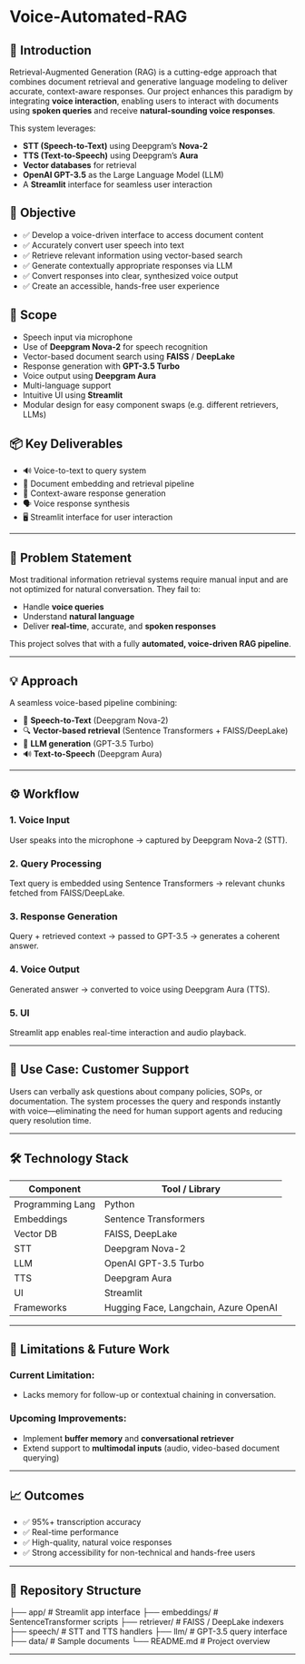 # Voice-Automated-RAG

## 📌 Introduction

Retrieval-Augmented Generation (RAG) is a cutting-edge approach that combines document retrieval and generative language modeling to deliver accurate, context-aware responses. Our project enhances this paradigm by integrating **voice interaction**, enabling users to interact with documents using **spoken queries** and receive **natural-sounding voice responses**.

This system leverages:

- **STT (Speech-to-Text)** using Deepgram’s **Nova-2**
- **TTS (Text-to-Speech)** using Deepgram’s **Aura**
- **Vector databases** for retrieval
- **OpenAI GPT-3.5** as the Large Language Model (LLM)
- A **Streamlit** interface for seamless user interaction

## 🎯 Objective

- ✅ Develop a voice-driven interface to access document content
- ✅ Accurately convert user speech into text
- ✅ Retrieve relevant information using vector-based search
- ✅ Generate contextually appropriate responses via LLM
- ✅ Convert responses into clear, synthesized voice output
- ✅ Create an accessible, hands-free user experience

## 🧭 Scope

- Speech input via microphone
- Use of **Deepgram Nova-2** for speech recognition
- Vector-based document search using **FAISS** / **DeepLake**
- Response generation with **GPT-3.5 Turbo**
- Voice output using **Deepgram Aura**
- Multi-language support
- Intuitive UI using **Streamlit**
- Modular design for easy component swaps (e.g. different retrievers, LLMs)

## 📦 Key Deliverables

- 🔊 Voice-to-text to query system
- 📄 Document embedding and retrieval pipeline
- 🧠 Context-aware response generation
- 🗣️ Voice response synthesis
- 🖥️ Streamlit interface for user interaction

---

## 🧩 Problem Statement

Most traditional information retrieval systems require manual input and are not optimized for natural conversation. They fail to:

- Handle **voice queries**
- Understand **natural language**
- Deliver **real-time**, accurate, and **spoken responses**

This project solves that with a fully **automated, voice-driven RAG pipeline**.

---

## 💡 Approach

A seamless voice-based pipeline combining:

- 🎤 **Speech-to-Text** (Deepgram Nova-2)
- 🔍 **Vector-based retrieval** (Sentence Transformers + FAISS/DeepLake)
- 🧠 **LLM generation** (GPT-3.5 Turbo)
- 🔊 **Text-to-Speech** (Deepgram Aura)

---

## ⚙️ Workflow

### 1. Voice Input
User speaks into the microphone → captured by Deepgram Nova-2 (STT).

### 2. Query Processing
Text query is embedded using Sentence Transformers → relevant chunks fetched from FAISS/DeepLake.

### 3. Response Generation
Query + retrieved context → passed to GPT-3.5 → generates a coherent answer.

### 4. Voice Output
Generated answer → converted to voice using Deepgram Aura (TTS).

### 5. UI
Streamlit app enables real-time interaction and audio playback.

---

## 🧠 Use Case: Customer Support

Users can verbally ask questions about company policies, SOPs, or documentation. The system processes the query and responds instantly with voice—eliminating the need for human support agents and reducing query resolution time.

---

## 🛠 Technology Stack

| Component        | Tool / Library                  |
|------------------|----------------------------------|
| Programming Lang | Python                           |
| Embeddings       | Sentence Transformers            |
| Vector DB        | FAISS, DeepLake                  |
| STT              | Deepgram Nova-2                  |
| LLM              | OpenAI GPT-3.5 Turbo             |
| TTS              | Deepgram Aura                    |
| UI               | Streamlit                        |
| Frameworks       | Hugging Face, Langchain, Azure OpenAI |

---

## 🚧 Limitations & Future Work

### Current Limitation:
- Lacks memory for follow-up or contextual chaining in conversation.

### Upcoming Improvements:
- Implement **buffer memory** and **conversational retriever**
- Extend support to **multimodal inputs** (audio, video-based document querying)

---

## 📈 Outcomes

- ✅ 95%+ transcription accuracy
- ✅ Real-time performance
- ✅ High-quality, natural voice responses
- ✅ Strong accessibility for non-technical and hands-free users

---

## 📂 Repository Structure



├── app/                    # Streamlit app interface
├── embeddings/             # SentenceTransformer scripts
├── retriever/              # FAISS / DeepLake indexers
├── speech/                 # STT and TTS handlers
├── llm/                    # GPT-3.5 query interface
├── data/                   # Sample documents
└── README.md               # Project overview



---


